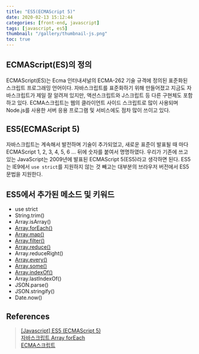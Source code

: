 ```yaml
---
title: "ES5(ECMAScript 5)"
date: 2020-02-13 15:12:44
categories: [front-end, javascript]
tags: [javascript, es5]
thumbnail: "/gallery/thumbnail-js.png"
toc: true
---
```


## ECMAScript(ES)의 정의

ECMAScript(ES)는 Ecma 인터내셔널의 ECMA-262 기술 규격에 정의된 표준화된 스크립트 프로그래밍 언어이다. 자바스크립트를 표준화하기 위해 만들어졌고 지금도 자바스크립트가 제일 잘 알려져 있지만, 액션스크립트와 J스크립트 등 다른 구현체도 포함하고 있다. ECMA스크립트는 웹의 클라이언트 사이드 스크립트로 많이 사용되며 Node.js를 사용한 서버 응용 프로그램 및 서비스에도 점차 많이 쓰이고 있다. 

<!-- more -->

## ES5(ECMAScript 5)

자바스크립트는 계속해서 발전하며 기술이 추가되었고, 새로운 표준이 발표될 때 마다 ECMAScript 1, 2, 3, 4, 5, 6 ... 뒤에 숫자를 붙여서 명명하였다. 우리가 기존에 쓰고 있는 JavaScript는 2009년에 발표된 ECMAScript 5(ES5)라고 생각하면 된다. ES5는 IE9에서 `use strict`를 지원하지 않는 것 빼고는 대부분의 브라우저 버전에서 ES5 문법을 지원한다.

## ES5에서 추가된 메소드 및 키워드

* use strict
* String.trim()
* Array.isArray()
* [Array.forEach()](/2020/02/16/javascript-array-foreach/)
* [Array.map()](/2020/02/17/javascript-array-map/)
* [Array.filter()](/2020/02/18/javascript-array-filter/)
* [Array.reduce()](/2020/02/21/javascript-array-reduce/)
* Array.reduceRight()
* [Array.every()](/2020/02/20/javascript-array-every/)
* [Array.some()](/2020/02/19/javascript-array-some/)
* [Array.indexOf()](/2018/05/15/javascript-array-method/)
* Array.lastIndexOf()
* JSON.parse()
* JSON.stringify()
* Date.now()

## References
> [[Javascript] ES5 (ECMAScript 5)](https://k39335.tistory.com/81)  
> [자바스크립트 Array forEach](https://yuddomack.tistory.com/entry/자바스크립트-Array-forEach?category=754152)  
> [ECMA스크립트](https://ko.wikipedia.org/wiki/ECMA스크립트)
